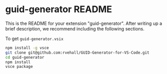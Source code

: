# guid-generator README

This is the README for your extension "guid-generator". After writing up a brief description, we recommend including the following sections.

To get `guid-generator.vsix`
```bash
npm install -g vsce
git clone git@github.com:rvehall/GUID-Generator-for-VS-Code.git
cd guid-generator
npm install
vsce package
```
